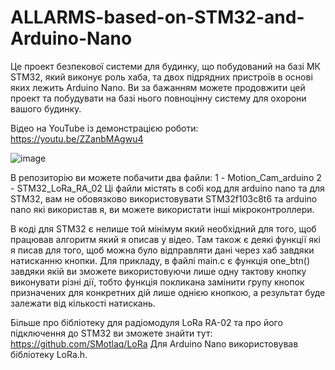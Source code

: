 # ALLARMS-based-on-STM32-and-Arduino-Nano
Це проект безпекової системи для будинку, що побудований на базі МК STM32, який виконує роль хаба, та двох підрядних пристроїв в основі яких лежить Arduino Nano. Ви за бажанням можете продовжити цей проект та побудувати на базі нього повноцінну систему для охорони вашого будинку.

Відео на YouTube із демонстрацією роботи: https://youtu.be/ZZanbMAgwu4

![image](https://user-images.githubusercontent.com/112160327/186866644-d28e8843-e1cd-4737-96f6-d863ca41862e.png)

В репозиторію ви можете побачити два файли: 
                                            1 - Motion_Cam_arduino
                                            2 - STM32_LoRa_RA_02
Ці файли містять в собі код для arduino nano та для STM32, вам не обовязково використовувати STM32f103c8t6 та arduino nano які використав я, ви можете використати інші мікроконтроллери.

В коді для STM32 є нелише той мінімум який необхідний для того, щоб працював алгоритм який я описав у відео. Там також є деякі функції які я писав для того, щоб можна було відправляти дані через хаб завдяки натисканню кнопки. Для прикладу, в файлі main.с є функція one_btn() завдяки якій ви зможете використовуючи лише одну тактову кнопку виконувати різні дії, тобто функція покликана замінити групу кнопок призначених для конкретних дій лише однією кнопкою, а результат буде залежати від кількості натискань.

Більше про бібліотеку для радіомодуля LoRa RA-02 та про його підключення до STM32 ви зможете знайти тут: https://github.com/SMotlaq/LoRa
Для Arduino Nano використовував бібліотеку LoRa.h.



